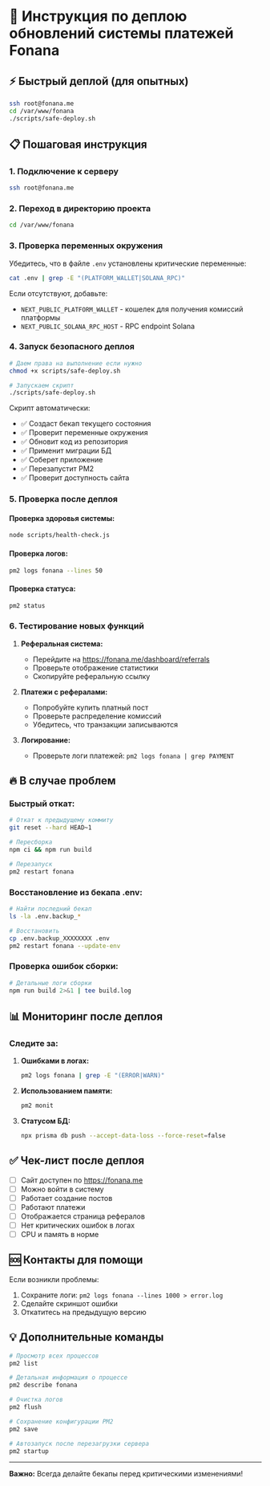 # 🚀 Инструкция по деплою обновлений системы платежей Fonana

## ⚡ Быстрый деплой (для опытных)

```bash
ssh root@fonana.me
cd /var/www/fonana
./scripts/safe-deploy.sh
```

## 📋 Пошаговая инструкция

### 1. Подключение к серверу

```bash
ssh root@fonana.me
```

### 2. Переход в директорию проекта

```bash
cd /var/www/fonana
```

### 3. Проверка переменных окружения

Убедитесь, что в файле `.env` установлены критические переменные:

```bash
cat .env | grep -E "(PLATFORM_WALLET|SOLANA_RPC)"
```

Если отсутствуют, добавьте:
- `NEXT_PUBLIC_PLATFORM_WALLET` - кошелек для получения комиссий платформы
- `NEXT_PUBLIC_SOLANA_RPC_HOST` - RPC endpoint Solana

### 4. Запуск безопасного деплоя

```bash
# Даем права на выполнение если нужно
chmod +x scripts/safe-deploy.sh

# Запускаем скрипт
./scripts/safe-deploy.sh
```

Скрипт автоматически:
- ✅ Создаст бекап текущего состояния
- ✅ Проверит переменные окружения
- ✅ Обновит код из репозитория
- ✅ Применит миграции БД
- ✅ Соберет приложение
- ✅ Перезапустит PM2
- ✅ Проверит доступность сайта

### 5. Проверка после деплоя

#### Проверка здоровья системы:

```bash
node scripts/health-check.js
```

#### Проверка логов:

```bash
pm2 logs fonana --lines 50
```

#### Проверка статуса:

```bash
pm2 status
```

### 6. Тестирование новых функций

1. **Реферальная система:**
   - Перейдите на https://fonana.me/dashboard/referrals
   - Проверьте отображение статистики
   - Скопируйте реферальную ссылку

2. **Платежи с рефералами:**
   - Попробуйте купить платный пост
   - Проверьте распределение комиссий
   - Убедитесь, что транзакции записываются

3. **Логирование:**
   - Проверьте логи платежей: `pm2 logs fonana | grep PAYMENT`

## 🔥 В случае проблем

### Быстрый откат:

```bash
# Откат к предыдущему коммиту
git reset --hard HEAD~1

# Пересборка
npm ci && npm run build

# Перезапуск
pm2 restart fonana
```

### Восстановление из бекапа .env:

```bash
# Найти последний бекап
ls -la .env.backup_*

# Восстановить
cp .env.backup_XXXXXXXX .env
pm2 restart fonana --update-env
```

### Проверка ошибок сборки:

```bash
# Детальные логи сборки
npm run build 2>&1 | tee build.log
```

## 📊 Мониторинг после деплоя

### Следите за:

1. **Ошибками в логах:**
   ```bash
   pm2 logs fonana | grep -E "(ERROR|WARN)"
   ```

2. **Использованием памяти:**
   ```bash
   pm2 monit
   ```

3. **Статусом БД:**
   ```bash
   npx prisma db push --accept-data-loss --force-reset=false
   ```

## ✅ Чек-лист после деплоя

- [ ] Сайт доступен по https://fonana.me
- [ ] Можно войти в систему
- [ ] Работает создание постов
- [ ] Работают платежи
- [ ] Отображается страница рефералов
- [ ] Нет критических ошибок в логах
- [ ] CPU и память в норме

## 🆘 Контакты для помощи

Если возникли проблемы:
1. Сохраните логи: `pm2 logs fonana --lines 1000 > error.log`
2. Сделайте скриншот ошибки
3. Откатитесь на предыдущую версию

## 💡 Дополнительные команды

```bash
# Просмотр всех процессов
pm2 list

# Детальная информация о процессе
pm2 describe fonana

# Очистка логов
pm2 flush

# Сохранение конфигурации PM2
pm2 save

# Автозапуск после перезагрузки сервера
pm2 startup
```

---

**Важно:** Всегда делайте бекапы перед критическими изменениями! 